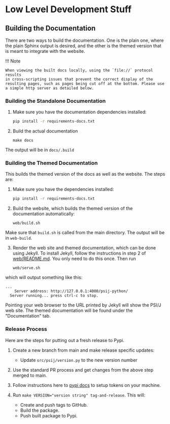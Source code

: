 # Low Level Development Stuff

## Building the Documentation

There are two ways to build the documentation. One is the plain one, where
the plain Sphinx output is desired, and the other is the themed version that
is meant to integrate with the website.

!!! Note

    When viewing the built docs locally, using the `file://` protocol results
    in cross-scripting issues that prevent the correct display of the
    resulting pages, such as pages being cut off at the bottom. Please use
    a simple http server as detailed below.

### Building the Standalone Documentation

1. Make sure you have the documentation dependencies installed:
    ```sh
    pip install -r requirements-docs.txt
    ```

2.  Build the actual documentation
    ```
    make docs
    ```

The output will be in `docs/.build`


### Building the Themed Documentation

This builds the themed version of the docs as well as the website. The steps
are:

1. Make sure you have the dependencies installed:
    ```sh
    pip install -r requirements-docs.txt
    ```

2. Build the website, which builds the themed version of the documentation
automatically:
    ```
    web/build.sh
    ```

Make sure that `build.sh` is called from the main directory. The output will
be in `web-build`.

3. Render the web site and themed documentation, which can be done using Jekyll.
To install Jekyll, follow the instructions in step 2 of 
[web/README.md](web/README.md). You only need to do this once. Then run

    ```
    web/serve.sh
    ```

which will output something like this:
```
...
    Server address: http://127.0.0.1:4000/psij-python/
  Server running... press ctrl-c to stop.
```


Pointing your web browser to the URL printed by Jekyll will show the PSI/J
web site. The themed documentation will be found under the "Documentation"
tab.


### Release Process

Here are the steps for putting out a fresh release to Pypi.

1. Create a new branch from main and make release specific updates:
    * Update `src/psij/version.py` to the new version number

2. Use the standard PR process and get changes from the above step merged to main.

3. Follow instructions here to [pypi docs](https://pypi.org/help/#apitoken) to
   setup tokens on your machine.

4. Run `make VERSION="version string" tag-and-release`. This will:
    * Create and push tags to GitHub.
    * Build the package.
    * Push built package to Pypi.
